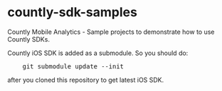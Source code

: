 countly-sdk-samples
===================

Countly Mobile Analytics - Sample projects to demonstrate how to use Countly SDKs.

Countly iOS SDK is added as a submodule. 
So you should do:

<pre class="prettyprint">
	git submodule update --init
</pre>

after you cloned this repository to get latest iOS SDK.